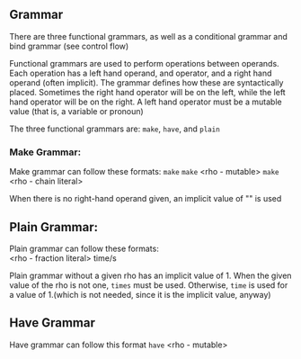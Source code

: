 ## Grammar
There are three functional grammars, as well as a conditional grammar and bind
grammar (see control flow)  

Functional grammars are used to perform operations between operands. Each
operation has a left hand operand, and operator, and a right hand operand
(often implicit). The grammar defines how these are syntactically placed.
Sometimes the right hand operator will be on the left, while the left hand
operator will be on the right. A left hand operator must be a mutable value
(that is, a variable or pronoun)

The three functional grammars are: `make`, `have`, and `plain`

### Make Grammar:
Make grammar can follow these formats:
`make` <lho> <operator>
`make` <lho> <operator> <rho - mutable>
`make` <lho> <operator> <rho - chain literal>

When there is no right-hand operand given, an implicit value of "" is used

## Plain Grammar:
Plain grammar can follow these formats:
<operator> <lho>  
<operator> <lho> <rho - fraction literal> time/s
  
Plain grammar without a given rho has an implicit value of 1. When the given
value of the rho is not one, `times` must be used. Otherwise, `time` is used
for a value of 1.(which is not needed, since it is the implicit value, anyway)

## Have Grammar
Have grammar can follow this format
`have`<lho> <operator> <rho - mutable>



